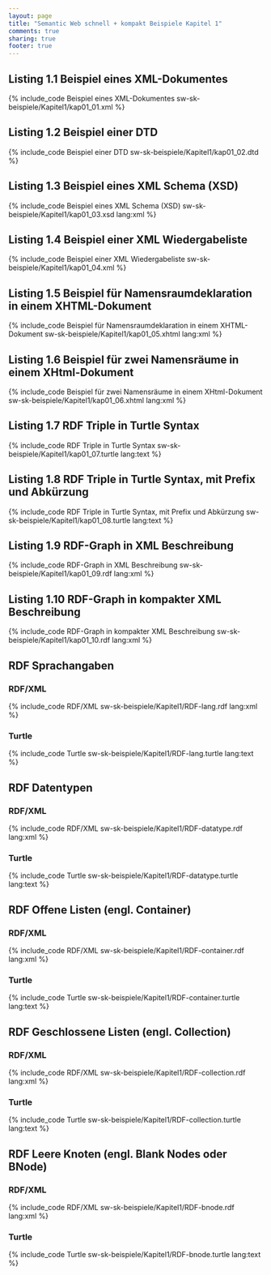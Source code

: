 ```yaml
---
layout: page
title: "Semantic Web schnell + kompakt Beispiele Kapitel 1"
comments: true
sharing: true
footer: true
---
```

<h2>Listing 1.1 Beispiel eines XML-Dokumentes</h2>

{% include_code Beispiel eines XML-Dokumentes sw-sk-beispiele/Kapitel1/kap01_01.xml %}

<h2>Listing 1.2 Beispiel einer DTD</h2>
{% include_code Beispiel einer DTD sw-sk-beispiele/Kapitel1/kap01_02.dtd %}

<h2>Listing 1.3 Beispiel eines XML Schema (XSD)</h2>
{% include_code Beispiel eines XML Schema (XSD) sw-sk-beispiele/Kapitel1/kap01_03.xsd lang:xml %}

<h2>Listing 1.4 Beispiel einer XML Wiedergabeliste</h2>
{% include_code Beispiel einer XML Wiedergabeliste sw-sk-beispiele/Kapitel1/kap01_04.xml %}

<h2>Listing 1.5 Beispiel für Namensraumdeklaration in einem XHTML-Dokument</h2>
{% include_code Beispiel für Namensraumdeklaration in einem XHTML-Dokument sw-sk-beispiele/Kapitel1/kap01_05.xhtml lang:xml %}

<h2>Listing 1.6 Beispiel für zwei Namensräume in einem XHtml-Dokument</h2>
{% include_code Beispiel für zwei Namensräume in einem XHtml-Dokument sw-sk-beispiele/Kapitel1/kap01_06.xhtml lang:xml %}

<h2>Listing 1.7 RDF Triple in Turtle Syntax</h2>
{% include_code RDF Triple in Turtle Syntax sw-sk-beispiele/Kapitel1/kap01_07.turtle lang:text %}

<h2>Listing 1.8 RDF Triple in Turtle Syntax, mit Prefix und Abkürzung</h2>
{% include_code RDF Triple in Turtle Syntax, mit Prefix und Abkürzung sw-sk-beispiele/Kapitel1/kap01_08.turtle lang:text %}

<h2>Listing 1.9 RDF-Graph in XML Beschreibung</h2>
{% include_code RDF-Graph in XML Beschreibung sw-sk-beispiele/Kapitel1/kap01_09.rdf lang:xml %}

<h2>Listing 1.10 RDF-Graph in kompakter XML Beschreibung</h2>
{% include_code RDF-Graph in kompakter XML Beschreibung sw-sk-beispiele/Kapitel1/kap01_10.rdf lang:xml %}

<h2>RDF Sprachangaben</h2>
<h3>RDF/XML</h3>
{% include_code RDF/XML sw-sk-beispiele/Kapitel1/RDF-lang.rdf lang:xml %}
<h3>Turtle</h3>
{% include_code Turtle sw-sk-beispiele/Kapitel1/RDF-lang.turtle lang:text %}

<h2>RDF Datentypen</h2>
<h3>RDF/XML</h3>
{% include_code RDF/XML sw-sk-beispiele/Kapitel1/RDF-datatype.rdf lang:xml %}
<h3>Turtle</h3>
{% include_code Turtle sw-sk-beispiele/Kapitel1/RDF-datatype.turtle lang:text %}

<h2>RDF Offene Listen (engl. Container)</h2>
<h3>RDF/XML</h3>
{% include_code RDF/XML sw-sk-beispiele/Kapitel1/RDF-container.rdf lang:xml %}
<h3>Turtle</h3>
{% include_code Turtle sw-sk-beispiele/Kapitel1/RDF-container.turtle lang:text %}

<h2>RDF Geschlossene Listen (engl. Collection)</h2>
<h3>RDF/XML</h3>
{% include_code RDF/XML sw-sk-beispiele/Kapitel1/RDF-collection.rdf lang:xml %}
<h3>Turtle</h3>
{% include_code Turtle sw-sk-beispiele/Kapitel1/RDF-collection.turtle lang:text %}

<h2>RDF Leere Knoten (engl. Blank Nodes oder BNode)</h2>
<h3>RDF/XML</h3>
{% include_code RDF/XML sw-sk-beispiele/Kapitel1/RDF-bnode.rdf lang:xml %}
<h3>Turtle</h3>
{% include_code Turtle sw-sk-beispiele/Kapitel1/RDF-bnode.turtle lang:text %}